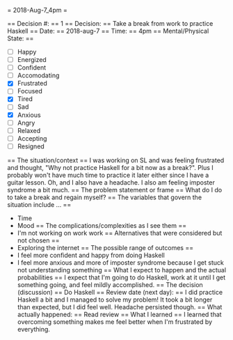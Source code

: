 = 2018-Aug-7_4pm =

== Decision #: ==
1
== Decision: ==
Take a break from work to practice Haskell
== Date: ==
2018-aug-7
== Time: ==
4pm
== Mental/Physical State: ==
- [ ] Happy
- [ ] Energized
- [ ] Confident
- [ ] Accomodating
- [X] Frustrated
- [ ] Focused
- [X] Tired
- [ ] Sad
- [X] Anxious
- [ ] Angry
- [ ] Relaxed
- [ ] Accepting
- [ ] Resigned

== The situation/context ==
I was working on SL and was feeling frustrated and thought, "Why not practice Haskell for a bit now as a break?". Plus I probably won't have much time to practice it later either since I have a guitar lesson.
Oh, and I also have a headache.
I also am feeling imposter syndrome a bit much.
== The problem statement or frame ==
What do I do to take a break and regain myself?
== The variables that govern the situation include ... ==
- Time
- Mood
== The complications/complexities as I see them ==
- I'm not working on work work 
== Alternatives that were considered but not chosen ==
- Exploring the internet
== The possible range of outcomes ==
- I feel more confident and happy from doing Haskell
- I feel more anxious and more of imposter syndrome because I get stuck not understanding something
== What I expect to happen and the actual probabilities ==
I expect that I'm going to do Haskell, work at it until I get something going, and feel mildly accomplished. 
== The decision (discussion) ==
Do Haskell 
== Review date (next day): ==
I did practice Haskell a bit and I managed to solve my problem! It took a bit longer than expected, but I did feel well. Headache persisted though.
== What actually happened: ==
Read review
== What I learned ==
I learned that overcoming something makes me feel better when I'm frustrated by everything.
